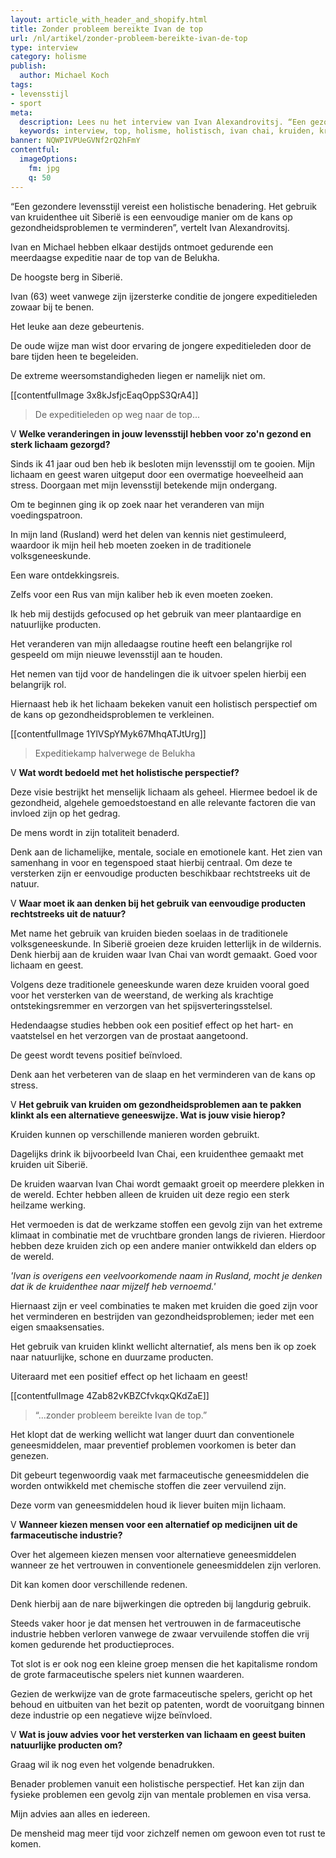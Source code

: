 ```yaml
---
layout: article_with_header_and_shopify.html
title: Zonder probleem bereikte Ivan de top
url: /nl/artikel/zonder-probleem-bereikte-ivan-de-top
type: interview
category: holisme
publish:
  author: Michael Koch
tags:
- levensstijl
- sport
meta:
  description: Lees nu het interview van Ivan Alexandrovitsj. “Een gezondere levensstijl vereist een holistische benadering. Het gebruik van kruidenthee uit Siberië is een eenvoudige manier om de kans op gezondheidsproblemen te verminderen”, vertelt Ivan Alexandrovitsj.
  keywords: interview, top, holisme, holistisch, ivan chai, kruiden, kruidengeneeskunde, expeditie, voordelen, lichaam, geest, siberië, traditionele kruidengeneeskunde, eenvoudig, alledaags product, geneeskrachtige werking
banner: NQWPIVPUeGVNf2rQ2hFmY
contentful:
  imageOptions:
    fm: jpg
    q: 50
---
```

“Een gezondere levensstijl vereist een holistische benadering. Het gebruik van kruidenthee uit Siberië is een eenvoudige manier om de kans op gezondheidsproblemen te verminderen”, vertelt Ivan Alexandrovitsj.

Ivan en Michael hebben elkaar destijds ontmoet gedurende een meerdaagse expeditie naar de top van de Belukha.

De hoogste berg in Siberië.

Ivan (63) weet vanwege zijn ijzersterke conditie de jongere expeditieleden zowaar bij te benen.

Het leuke aan deze gebeurtenis.

De oude wijze man wist door ervaring de jongere expeditieleden door de bare tijden heen te begeleiden.

De extreme weersomstandigheden liegen er namelijk niet om.

[[contentfulImage 3x8kJsfjcEaqOppS3QrA4]]
> De expeditieleden op weg naar de top...

V **Welke veranderingen in jouw levensstijl hebben voor zo'n gezond en sterk lichaam gezorgd?**

Sinds ik 41 jaar oud ben heb ik besloten mijn levensstijl om te gooien. Mijn lichaam en geest waren uitgeput door een overmatige hoeveelheid aan stress. Doorgaan met mijn levensstijl betekende mijn ondergang.

Om te beginnen ging ik op zoek naar het veranderen van mijn voedingspatroon.

In mijn land (Rusland) werd het delen van kennis niet gestimuleerd, waardoor ik mijn heil heb moeten zoeken in de traditionele volksgeneeskunde.

Een ware ontdekkingsreis.

Zelfs voor een Rus van mijn kaliber heb ik even moeten zoeken.

Ik heb mij destijds gefocused op het gebruik van meer plantaardige en natuurlijke producten.

Het veranderen van mijn alledaagse routine heeft een belangrijke rol gespeeld om mijn nieuwe levensstijl aan te houden.

Het nemen van tijd voor de handelingen die ik uitvoer spelen hierbij een belangrijk rol.

Hiernaast heb ik het lichaam bekeken vanuit een holistisch perspectief om de kans op gezondheidsproblemen te verkleinen.

[[contentfulImage 1YlVSpYMyk67MhqATJtUrg]]
> Expeditiekamp halverwege de Belukha

V **Wat wordt bedoeld met het holistische perspectief?**

Deze visie bestrijkt het menselijk lichaam als geheel. Hiermee bedoel ik de gezondheid, algehele gemoedstoestand en alle relevante factoren die van invloed zijn op het gedrag.

De mens wordt in zijn totaliteit benaderd.

Denk aan de lichamelijke, mentale, sociale en emotionele kant. Het zien van samenhang in voor en tegenspoed staat hierbij centraal. Om deze te versterken zijn er eenvoudige producten beschikbaar rechtstreeks uit de natuur.

V **Waar moet ik aan denken bij het gebruik van eenvoudige producten rechtstreeks uit de natuur?**

Met name het gebruik van kruiden bieden soelaas in de traditionele volksgeneeskunde. In Siberië groeien deze kruiden letterlijk in de wildernis. Denk hierbij aan de kruiden waar Ivan Chai van wordt gemaakt. Goed voor lichaam en geest.

Volgens deze traditionele geneeskunde waren deze kruiden vooral goed voor het versterken van de weerstand, de werking als krachtige ontstekingsremmer en verzorgen van het spijsverteringsstelsel.

Hedendaagse studies hebben ook een positief effect op het hart- en vaatstelsel en het verzorgen van de prostaat aangetoond.

De geest wordt tevens positief beïnvloed.

Denk aan het verbeteren van de slaap en het verminderen van de kans op stress.

V **Het gebruik van kruiden om gezondheidsproblemen aan te pakken klinkt als een alternatieve geneeswijze. Wat is jouw visie hierop?**

Kruiden kunnen op verschillende manieren worden gebruikt.

Dagelijks drink ik bijvoorbeeld Ivan Chai, een kruidenthee gemaakt met kruiden uit Siberië.

De kruiden waarvan Ivan Chai wordt gemaakt groeit op meerdere plekken in de wereld. Echter hebben alleen de kruiden uit deze regio een sterk heilzame werking.

Het vermoeden is dat de werkzame stoffen een gevolg zijn van het extreme klimaat in combinatie met de vruchtbare gronden langs de rivieren. Hierdoor hebben deze kruiden zich op een andere manier ontwikkeld dan elders op de wereld.

_'Ivan is overigens een veelvoorkomende naam in Rusland, mocht je denken dat ik de kruidenthee naar mijzelf heb vernoemd.'_

Hiernaast zijn er veel combinaties te maken met kruiden die goed zijn voor het verminderen en bestrijden van gezondheidsproblemen; ieder met een eigen smaaksensaties.

Het gebruik van kruiden klinkt wellicht alternatief, als mens ben ik op zoek naar natuurlijke, schone en duurzame producten.

Uiteraard met een positief effect op het lichaam en geest!

[[contentfulImage 4Zab82vKBZCfvkqxQKdZaE]]
> “...zonder probleem bereikte Ivan de top.”

Het klopt dat de werking wellicht wat langer duurt dan conventionele geneesmiddelen, maar preventief problemen voorkomen is beter dan genezen.

Dit gebeurt tegenwoordig vaak met farmaceutische geneesmiddelen die worden ontwikkeld met chemische stoffen die zeer vervuilend zijn.

Deze vorm van geneesmiddelen houd ik liever buiten mijn lichaam.

V **Wanneer kiezen mensen voor een alternatief op medicijnen uit de farmaceutische industrie?**

Over het algemeen kiezen mensen voor alternatieve geneesmiddelen wanneer ze het vertrouwen in conventionele geneesmiddelen zijn verloren.

Dit kan komen door verschillende redenen.

Denk hierbij aan de nare bijwerkingen die optreden bij langdurig gebruik.

Steeds vaker hoor je dat mensen het vertrouwen in de farmaceutische industrie hebben verloren vanwege de zwaar vervuilende stoffen die vrij komen gedurende het productieproces.

Tot slot is er ook nog een kleine groep mensen die het kapitalisme rondom de grote farmaceutische spelers niet kunnen waarderen.

Gezien de werkwijze van de grote farmaceutische spelers, gericht op het behoud en uitbuiten van het bezit op patenten, wordt de vooruitgang binnen deze industrie op een negatieve wijze beïnvloed.

V **Wat is jouw advies voor het versterken van lichaam en geest buiten natuurlijke producten om?**

Graag wil ik nog even het volgende benadrukken.

Benader problemen vanuit een holistische perspectief. Het kan zijn dan fysieke problemen een gevolg zijn van mentale problemen en visa versa.

Mijn advies aan alles en iedereen.

De mensheid mag meer tijd voor zichzelf nemen om gewoon even tot rust te komen.
